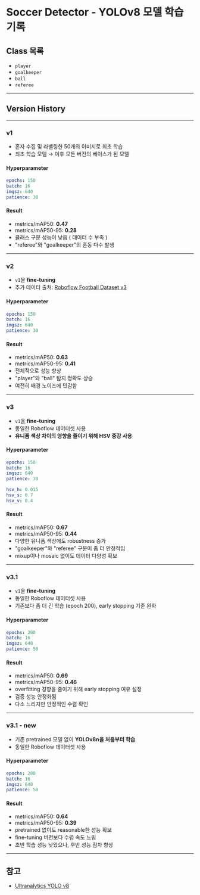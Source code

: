 # Soccer Detector - YOLOv8 모델 학습 기록

## Class 목록

* `player`
* `goalkeeper`
* `ball`
* `referee`

---

## Version History

---

### v1

* 혼자 수집 및 라벨링한 50개의 이미지로 최초 학습
* 최초 학습 모델 → 이후 모든 버전의 베이스가 된 모델

#### Hyperparameter

```yaml
epochs: 150
batch: 16
imgsz: 640
patience: 30
```

#### Result

* metrics/mAP50: **0.47**
* metrics/mAP50-95: **0.28**
* 클래스 구분 성능이 낮음 ( 데이터 수 부족 )
* "referee"와 "goalkeeper"의 혼동 다수 발생

---

### v2

* `v1`을 **fine-tuning**
* 추가 데이터 출처: [Roboflow Football Dataset v3](https://universe.roboflow.com/general-1zdku/football-player-detection_v3)

#### Hyperparameter

```yaml
epochs: 150
batch: 16
imgsz: 640
patience: 30
```

#### Result

* metrics/mAP50: **0.63**
* metrics/mAP50-95: **0.41**
* 전체적으로 성능 향상
* "player"와 "ball" 탐지 정확도 상승
* 여전히 배경 노이즈에 민감함

---

### v3

* `v1`을 **fine-tuning**
* 동일한 Roboflow 데이터셋 사용
* **유니폼 색상 차이의 영향을 줄이기 위해 HSV 증강 사용**

#### Hyperparameter

```yaml
epochs: 150
batch: 16
imgsz: 640
patience: 30

hsv_h: 0.015
hsv_s: 0.7
hsv_v: 0.4
```

#### Result

* metrics/mAP50: **0.67**
* metrics/mAP50-95: **0.44**
* 다양한 유니폼 색상에도 robustness 증가
* "goalkeeper"와 "referee" 구분이 좀 더 안정적임
* mixup이나 mosaic 없이도 데이터 다양성 확보

---

### v3.1

* `v1`을 **fine-tuning**
* 동일한 Roboflow 데이터셋 사용
* 기존보다 좀 더 긴 학습 (epoch 200), early stopping 기준 완화

#### Hyperparameter

```yaml
epochs: 200
batch: 16
imgsz: 640
patience: 50
```

#### Result

* metrics/mAP50: **0.69**
* metrics/mAP50-95: **0.46**
* overfitting 경향을 줄이기 위해 early stopping 여유 설정
* 검증 성능 안정화됨
* 다소 느리지만 안정적인 수렴 확인

---

### v3.1 - new

* 기존 pretrained 모델 없이 **YOLOv8n을 처음부터 학습**
* 동일한 Roboflow 데이터셋 사용

#### Hyperparameter

```yaml
epochs: 200
batch: 16
imgsz: 640
patience: 50
```

#### Result

* metrics/mAP50: **0.64**
* metrics/mAP50-95: **0.39**
* pretrained 없이도 reasonable한 성능 확보
* fine-tuning 버전보다 수렴 속도 느림
* 초반 학습 성능 낮았으나, 후반 성능 점차 향상

---

## 참고

* [Ultranalytics YOLO v8](https://docs.ultralytics.com/ko/models/yolov8/)
